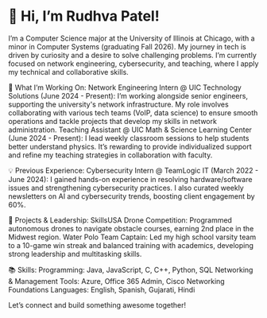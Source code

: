 # 👋 Hi, I’m Rudhva Patel!

I’m a Computer Science major at the University of Illinois at Chicago, with a minor in Computer Systems (graduating Fall 2026). My journey in tech is driven by curiosity and a desire to solve challenging problems. I’m currently focused on network engineering, cybersecurity, and teaching, where I apply my technical and collaborative skills.

🔧 What I’m Working On:
Network Engineering Intern @ UIC Technology Solutions (June 2024 - Present): I’m working alongside senior engineers, supporting the university's network infrastructure. My role involves collaborating with various tech teams (VoIP, data science) to ensure smooth operations and tackle projects that develop my skills in network administration.
Teaching Assistant @ UIC Math & Science Learning Center (June 2024 - Present): I lead weekly classroom sessions to help students better understand physics. It’s rewarding to provide individualized support and refine my teaching strategies in collaboration with faculty.

💡 Previous Experience:
Cybersecurity Intern @ TeamLogic IT (March 2022 - June 2024): I gained hands-on experience in resolving hardware/software issues and strengthening cybersecurity practices. I also curated weekly newsletters on AI and cybersecurity trends, boosting client engagement by 60%.

🚀 Projects & Leadership:
SkillsUSA Drone Competition: Programmed autonomous drones to navigate obstacle courses, earning 2nd place in the Midwest region.
Water Polo Team Captain: Led my high school varsity team to a 10-game win streak and balanced training with academics, developing strong leadership and multitasking skills.

📚 Skills:
Programming: Java, JavaScript, C, C++, Python, SQL
Networking & Management Tools: Azure, Office 365 Admin, Cisco Networking Foundations
Languages: English, Spanish, Gujarati, Hindi

Let’s connect and build something awesome together!
